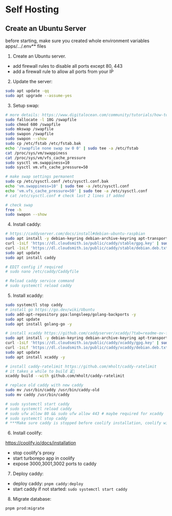 # Self Hosting

## Create an Ubuntu Server

before starting, make sure you created whole environment variables
apps/.../.env\*\* files

1. Create an Ubuntu server.

- add firewall rules to disable all ports except 80, 443
- add a firewall rule to allow all ports from your IP

2. Update the server:

```bash
sudo apt update -qq
sudo apt upgrade --assume-yes
```

3. Setup swap:

```bash
# more details: https://www.digitalocean.com/community/tutorials/how-to-add-swap-space-on-ubuntu-22-04
sudo fallocate -l 10G /swapfile
sudo chmod 600 /swapfile
sudo mkswap /swapfile
sudo swapon /swapfile
sudo swapon --show
sudo cp /etc/fstab /etc/fstab.bak
echo '/swapfile none swap sw 0 0' | sudo tee -a /etc/fstab
cat /proc/sys/vm/swappiness
cat /proc/sys/vm/vfs_cache_pressure
sudo sysctl vm.swappiness=10
sudo sysctl vm.vfs_cache_pressure=50

# make swap settings permanent
sudo cp /etc/sysctl.conf /etc/sysctl.conf.bak
echo 'vm.swappiness=10' | sudo tee -a /etc/sysctl.conf
echo 'vm.vfs_cache_pressure=50' | sudo tee -a /etc/sysctl.conf
# cat /etc/sysctl.conf # check last 2 lines if added

# check swap
free -h
sudo swapon --show
```

4. Install caddy:

```bash
# https://caddyserver.com/docs/install#debian-ubuntu-raspbian
sudo apt install -y debian-keyring debian-archive-keyring apt-transport-https curl
curl -1sLf 'https://dl.cloudsmith.io/public/caddy/stable/gpg.key' | sudo gpg --dearmor -o /usr/share/keyrings/caddy-stable-archive-keyring.gpg
curl -1sLf 'https://dl.cloudsmith.io/public/caddy/stable/debian.deb.txt' | sudo tee /etc/apt/sources.list.d/caddy-stable.list
sudo apt update
sudo apt install caddy

# EDIT config if required
# sudo nano /etc/caddy/Caddyfile

# Reload caddy service command
# sudo systemctl reload caddy
```

5. Install xcaddy:

```bash
sudo systemctl stop caddy
# install go https://go.dev/wiki/Ubuntu
sudo add-apt-repository ppa:longsleep/golang-backports -y
sudo apt update
sudo apt install golang-go -y

# install xcaddy https://github.com/caddyserver/xcaddy/?tab=readme-ov-file#install
sudo apt install -y debian-keyring debian-archive-keyring apt-transport-https
curl -1sLf 'https://dl.cloudsmith.io/public/caddy/xcaddy/gpg.key' | sudo gpg --dearmor -o /usr/share/keyrings/caddy-xcaddy-archive-keyring.gpg
curl -1sLf 'https://dl.cloudsmith.io/public/caddy/xcaddy/debian.deb.txt' | sudo tee /etc/apt/sources.list.d/caddy-xcaddy.list
sudo apt update
sudo apt install xcaddy -y

# install caddy-ratelimit https://github.com/mholt/caddy-ratelimit
# it takes a while to build ⏳🥲
xcaddy build --with github.com/mholt/caddy-ratelimit

# replace old caddy with new caddy
sudo mv /usr/bin/caddy /usr/bin/caddy-old
sudo mv caddy /usr/bin/caddy

# sudo systemctl start caddy
# sudo systemctl reload caddy
# sudo ufw allow 80 && sudo ufw allow 443 # maybe required for xcaddy
# sudo systemctl stop caddy
# ***Make sure caddy is stopped before coolify installation, coolify will start its own proxy.
```

6. Install coolify:

https://coolify.io/docs/installation

- stop coolify's proxy
- start turborepo app in coolify
- expose 3000,3001,3002 ports to caddy

7. Deploy caddy:

- deploy caddy: `pnpm caddy:deploy`
- start caddy if not started: `sudo systemctl start caddy`

8. Migrate database:

`pnpm prod:migrate`
